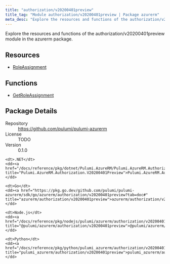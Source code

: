 ```yaml
---
title: "authorization/v20200401preview"
title_tag: "Module authorization/v20200401preview | Package azurerm"
meta_desc: "Explore the resources and functions of the authorization/v20200401preview module in the azurerm package."
---
```


<!-- WARNING: this file was generated by Pulumi Docs Generator. -->
<!-- Do not edit by hand unless you're certain you know what you are doing! -->

Explore the resources and functions of the authorization/v20200401preview module in the azurerm package.

<h2 id="resources">Resources</h2>
<ul class="api">
    <li><a href="roleassignment" title="RoleAssignment"><span class="symbol resource"></span>RoleAssignment</a></li>
</ul>

<h2 id="functions">Functions</h2>
<ul class="api">
    <li><a href="getroleassignment" title="GetRoleAssignment"><span class="symbol function"></span>GetRoleAssignment</a></li>
</ul>

<h2 id="package-details">Package Details</h2>
<dl class="package-details">
	<dt>Repository</dt>
	<dd><a href="https://github.com/pulumi/pulumi-azurerm">https://github.com/pulumi/pulumi-azurerm</a></dd>
	<dt>License</dt>
	<dd>TODO</dd>
	<dt>Version</dt>
	<dd>0.1.0</dd>
</dl>



<dl class="tabular">

    <dt>.NET</dt>
    <dd><a href="/docs/reference/pkg/dotnet/Pulumi.AzureRM/Pulumi.AzureRM.Authorization.V20200401Preview.html" title="Pulumi.AzureRM.Authorization.V20200401Preview">Pulumi.AzureRM.Authorization.V20200401Preview</a></dd>

    <dt>Go</dt>
    <dd><a href="https://pkg.go.dev/github.com/pulumi/pulumi-azurerm/sdk/go/azurerm/authorization/v20200401preview?tab=doc#" title="azurerm/authorization/v20200401preview">azurerm/authorization/v20200401preview</a></dd>

    <dt>Node.js</dt>
    <dd><a href="/docs/reference/pkg/nodejs/pulumi/azurerm/authorization/v20200401preview/#" title="@pulumi/azurerm/authorization/v20200401preview">@pulumi/azurerm/authorization/v20200401preview</a></dd>

    <dt>Python</dt>
    <dd><a href="/docs/reference/pkg/python/pulumi_azurerm/authorization/v20200401preview" title="pulumi_azurerm/authorization/v20200401preview">pulumi_azurerm/authorization/v20200401preview</a></dd>

</dl>

